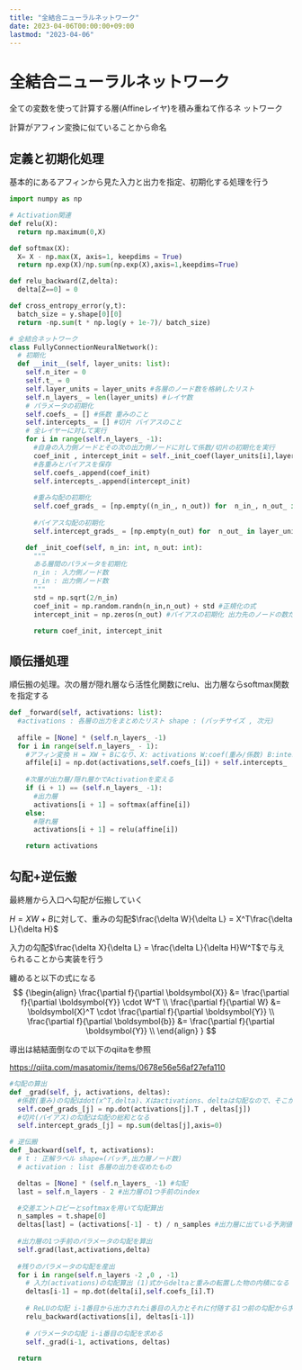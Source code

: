 ```yaml
---
title: "全結合ニューラルネットワーク"
date: 2023-04-06T00:00:00+09:00
lastmod: "2023-04-06"
---
```

# 全結合ニューラルネットワーク

全ての変数を使って計算する層(Affineレイヤ)を積み重ねて作るネ  ットワーク

計算がアフィン変換に似ていることから命名

## 定義と初期化処理

基本的にあるアフィンから見た入力と出力を指定、初期化する処理を行う

``` python
import numpy as np

# Activation関連
def relu(X):
  return np.maximum(0,X)

def softmax(X):
  X= X - np.max(X, axis=1, keepdims = True)
  return np.exp(X)/np.sum(np.exp(X),axis=1,keepdims=True)

def relu_backward(Z,delta):
  delta[Z==0] = 0

def cross_entropy_error(y,t):
  batch_size = y.shape[0][0]
  return -np.sum(t * np.log(y + 1e-7)/ batch_size)

# 全結合ネットワーク
class FullyConnectionNeuralNetwork():
  # 初期化
  def __init__(self, layer_units: list):
    self.n_iter = 0
    self.t_ = 0
    self.layer_units = layer_units #各層のノード数を格納したリスト
    self.n_layers_ = len(layer_units) #レイヤ数
    # パラメータの初期化
    self.coefs_ = [] #係数 重みのこと
    self.intercepts_ = [] #切片 バイアスのこと
    # 全レイヤーに対して実行
    for i in range(self.n_layers_ -1):
      #自身の入力側ノードとその次の出力側ノードに対して係数/切片の初期化を実行
      coef_init , intercept_init = self._init_coef(layer_units[i],layer_units[i+1]) 
      #各重みとバイアスを保存
      self.coefs_.append(coef_init)
      self.intercepts_.append(intercept_init)
      
      #重み勾配の初期化
      self.coef_grads_ = [np.empty((n_in_, n_out)) for  n_in_, n_out_ in zip(layer_units[:-1],layer_units[1:])]
      
      #バイアス勾配の初期化
      self.intercept_grads_ = [np.empty(n_out) for  n_out_ in layer_units[1:]]

    def _init_coef(self, n_in: int, n_out: int):
      """
      ある層間のパラメータを初期化
      n_in : 入力側ノード数
      n_in : 出力側ノード数
      """
      std = np.sqrt(2/n_in)
      coef_init = np.random.randn(n_in,n_out) + std #正規化の式
      intercept_init = np.zeros(n_out) #バイアスの初期化 出力先のノードの数だけバイアスがあるので、その数だけ初期化

      return coef_init, intercept_init

```

## 順伝播処理

順伝搬の処理。次の層が隠れ層なら活性化関数にrelu、出力層ならsoftmax関数を指定する

``` python
def _forward(self, activations: list):
  #activations : 各層の出力をまとめたリスト shape : (バッチサイズ , 次元)
  
  affile = [None] * (self.n_layers_ -1)
  for i in range(self.n_layers_ - 1):
    #アフィン変換 H = XW + Bになり、X: activations W:coef(重み/係数) B:intercepts_(切片/バイアス)となる
    affile[i] = np.dot(activations,self.coefs_[i]) + self.intercepts_
    
    #次層が出力層/隠れ層かでActivationを変える
    if (i + 1) == (self.n_layers_ -1):
      #出力層
      activations[i + 1] = softmax(affine[i])
    else:
      #隠れ層
      activations[i + 1] = relu(affine[i])

    return activations
```

## 勾配+逆伝搬

最終層から入口へ勾配が伝搬していく

$H = XW+B$に対して、重みの勾配$\frac{\delta W}{\delta L} = X^T\frac{\delta L}{\delta H}$

入力の勾配$\frac{\delta X}{\delta L} = \frac{\delta L}{\delta H}W^T$で与えられることから実装を行う

纏めると以下の式になる
$$
{\begin{align}
\frac{\partial f}{\partial \boldsymbol{X}} &= \frac{\partial f}{\partial \boldsymbol{Y}} \cdot W^T  \\
\frac{\partial f}{\partial W} &= \boldsymbol{X}^T \cdot \frac{\partial f}{\partial \boldsymbol{Y}}    \\
\frac{\partial f}{\partial \boldsymbol{b}} &= \frac{\partial f}{\partial \boldsymbol{Y}}   \\
\end{align}
}
$$

導出は結結面倒なので以下のqiitaを参照

https://qiita.com/masatomix/items/0678e56e56af27efa110

``` python
#勾配の算出
def _grad(self, j, activations, deltas):
  #係数(重み)の勾配はdot(x^T,delta)、Xはactivations、deltaは勾配なので、そこから計算する
  self.coef_grads_[j] = np.dot(activations[j].T , deltas[j])
  #切片(バイアス)の勾配は勾配の総和となる
  self.intercept_grads_[j] = np.sum(deltas[j],axis=0)

# 逆伝搬
def _backward(self, t, activations):
  # t : 正解ラベル shape=(バッチ,出力層ノード数)
  # activation : list 各層の出力を収めたもの

  deltas = [None] * (self.n_layers_ -1) #勾配
  last = self.n_layers - 2 #出力層の1つ手前のindex

  #交差エントロピーとsoftmaxを用いて勾配算出
  n_samples = t.shape[0]
  deltas[last] = (activations[-1] - t) / n_samples #出力層に出ている予測値と正解ラベルの差をサンプル数で割る
  
  #出力層の1つ手前のパラメータの勾配を算出
  self.grad(last,activations,delta)
  
  #残りのパラメータの勾配を産出
  for i in range(self.n_layers -2 ,0 , -1)
    # 入力(activations)の勾配算出 (1)式からdeltaと重みの転置した物の内積になる
    deltas[i-1] = np.dot(delta[i],self.coefs_[i].T)
    
    # ReLUの勾配 i-1番目から出力されたi番目の入力とそれに付随する1つ前の勾配から求める
    relu_backward(activations[i], deltas[i-1])
    
    # パラメータの勾配 i-i番目の勾配を求める
    self._grad(i-1, activations, deltas)
    
  return

```